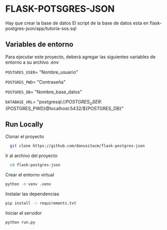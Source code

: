 
# FLASK-POTSGRES-JSON

Hay que crear la base de datos 
El script de la base de datos esta en 
flask-postgres-json/app/tutoria-sos.sql

## Variables de entorno 
Para ejecutar este proyecto, deberá agregar las siguientes variables de entorno a su archivo .env

`POSTGRES_USER`= "Nombre_usuario"

`POSTGRES_PWD`= "Contraseña"

`POSTGRES_DB`= "Nombre_base_datos"

`DATABASE_URL`= "postgresql://${POSTGRES_USER}:${POSTGRES_PWD}@localhost:5432/${POSTGRES_DB}"


## Run Locally

Clonar el proyecto
```bash
  git clone https://github.com/danusitacm/flask-postgres-json
```
Ir al archivo del proyecto
```bash
  cd flask-postgres-json
```
Crear el entorno virtual
```bash
python -m venv .venv
```
Instalar las dependencias 
```bash
pip install -r requirements.txt
```
Iniciar el servidor 
```bash
python run.py
```

